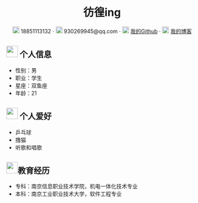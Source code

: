 <center>
     <h1>彷徨ing</h1>
     <div>
         <span>
             <img src="https://niit-soft.oss-cn-hangzhou.aliyuncs.com/assets/phone-solid.svg" width="18px">
             18851113132
         </span>
         ·
         <span>
             <img src="https://niit-soft.oss-cn-hangzhou.aliyuncs.com/assets/envelope-solid.svg" width="18px">
             930269945@qq.com
         </span>
         ·
         <span>
             <img src="https://niit-soft.oss-cn-hangzhou.aliyuncs.com/avatar/me.jpg" width="18px">
             <a href="https://github.com/930269945">我的Github</a>
         </span>
         ·
         <span>
             <img src="https://niit-soft.oss-cn-hangzhou.aliyuncs.com/avatar/me.jpg" width="18px">
             <a href="https://930269945.github.io/xc.github.io/">我的博客</a>
         </span>
     </div>
 </center>
 

 ## <img src="https://niit-soft.oss-cn-hangzhou.aliyuncs.com/assets/info-circle-solid.svg" width="30px"> 个人信息 

 - 性别：男
 - 职业：学生
 - 星座：双鱼座
 - 年龄：21

 ## <img src="https://niit-soft.oss-cn-hangzhou.aliyuncs.com/assets/info-circle-solid.svg" width="30px"> 个人爱好 

 - 乒乓球
 - 撸猫
 - 听歌和唱歌
 
 ## <img src="https://niit-soft.oss-cn-hangzhou.aliyuncs.com/assets/info-circle-solid.svg" width="30px">教育经历
 - 专科：南京信息职业技术学院，机电一体化技术专业 
 - 本科：南京工业职业技术大学，软件工程专业


